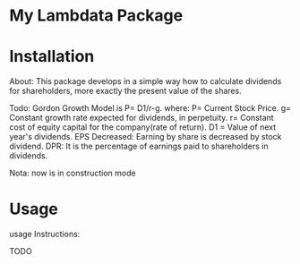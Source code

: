 # My Lambdata Package

# Installation

About: This package develops in a simple way how to calculate dividends for shareholders, more exactly the present value of the shares.

Todo:
Gordon Growth Model is P= D1/r-g. 
where:      P= Current Stock Price.
g= Constant growth rate expected for dividends, in perpetuity.
r= Constant cost of equity capital for the company(rate of return).
D1 = Value of next year's dividends.
EPS Decreased: Earning by share is decreased by stock dividend.
DPR: It is the percentage of earnings paid to shareholders in dividends.

Nota: now is in construction mode

# Usage

usage Instructions:

TODO
